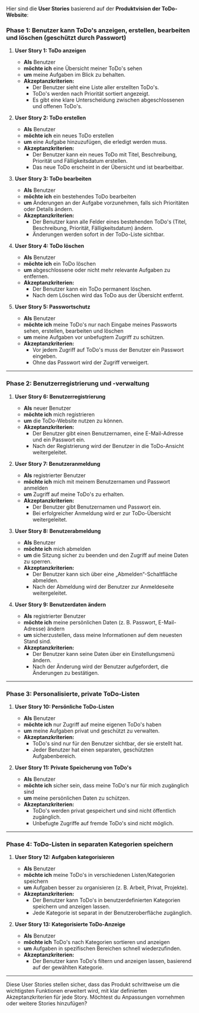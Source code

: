 Hier sind die **User Stories** basierend auf der **Produktvision der ToDo-Website**:

### **Phase 1: Benutzer kann ToDo's anzeigen, erstellen, bearbeiten und löschen (geschützt durch Passwort)**

1. **User Story 1: ToDo anzeigen**
   - **Als** Benutzer
   - **möchte ich** eine Übersicht meiner ToDo's sehen
   - **um** meine Aufgaben im Blick zu behalten.
   - **Akzeptanzkriterien:**
     - Der Benutzer sieht eine Liste aller erstellten ToDo's.
     - ToDo's werden nach Priorität sortiert angezeigt.
     - Es gibt eine klare Unterscheidung zwischen abgeschlossenen und offenen ToDo's.

2. **User Story 2: ToDo erstellen**
   - **Als** Benutzer
   - **möchte ich** ein neues ToDo erstellen
   - **um** eine Aufgabe hinzuzufügen, die erledigt werden muss.
   - **Akzeptanzkriterien:**
     - Der Benutzer kann ein neues ToDo mit Titel, Beschreibung, Priorität und Fälligkeitsdatum erstellen.
     - Das neue ToDo erscheint in der Übersicht und ist bearbeitbar.

3. **User Story 3: ToDo bearbeiten**
   - **Als** Benutzer
   - **möchte ich** ein bestehendes ToDo bearbeiten
   - **um** Änderungen an der Aufgabe vorzunehmen, falls sich Prioritäten oder Details ändern.
   - **Akzeptanzkriterien:**
     - Der Benutzer kann alle Felder eines bestehenden ToDo's (Titel, Beschreibung, Priorität, Fälligkeitsdatum) ändern.
     - Änderungen werden sofort in der ToDo-Liste sichtbar.

4. **User Story 4: ToDo löschen**
   - **Als** Benutzer
   - **möchte ich** ein ToDo löschen
   - **um** abgeschlossene oder nicht mehr relevante Aufgaben zu entfernen.
   - **Akzeptanzkriterien:**
     - Der Benutzer kann ein ToDo permanent löschen.
     - Nach dem Löschen wird das ToDo aus der Übersicht entfernt.

5. **User Story 5: Passwortschutz**
   - **Als** Benutzer
   - **möchte ich** meine ToDo's nur nach Eingabe meines Passworts sehen, erstellen, bearbeiten und löschen
   - **um** meine Aufgaben vor unbefugtem Zugriff zu schützen.
   - **Akzeptanzkriterien:**
     - Vor jedem Zugriff auf ToDo's muss der Benutzer ein Passwort eingeben.
     - Ohne das Passwort wird der Zugriff verweigert.

---

### **Phase 2: Benutzerregistrierung und -verwaltung**

1. **User Story 6: Benutzerregistrierung**
   - **Als** neuer Benutzer
   - **möchte ich** mich registrieren
   - **um** die ToDo-Website nutzen zu können.
   - **Akzeptanzkriterien:**
     - Der Benutzer gibt einen Benutzernamen, eine E-Mail-Adresse und ein Passwort ein.
     - Nach der Registrierung wird der Benutzer in die ToDo-Ansicht weitergeleitet.

2. **User Story 7: Benutzeranmeldung**
   - **Als** registrierter Benutzer
   - **möchte ich** mich mit meinem Benutzernamen und Passwort anmelden
   - **um** Zugriff auf meine ToDo's zu erhalten.
   - **Akzeptanzkriterien:**
     - Der Benutzer gibt Benutzernamen und Passwort ein.
     - Bei erfolgreicher Anmeldung wird er zur ToDo-Übersicht weitergeleitet.

3. **User Story 8: Benutzerabmeldung**
   - **Als** Benutzer
   - **möchte ich** mich abmelden
   - **um** die Sitzung sicher zu beenden und den Zugriff auf meine Daten zu sperren.
   - **Akzeptanzkriterien:**
     - Der Benutzer kann sich über eine „Abmelden“-Schaltfläche abmelden.
     - Nach der Abmeldung wird der Benutzer zur Anmeldeseite weitergeleitet.

4. **User Story 9: Benutzerdaten ändern**
   - **Als** registrierter Benutzer
   - **möchte ich** meine persönlichen Daten (z. B. Passwort, E-Mail-Adresse) ändern
   - **um** sicherzustellen, dass meine Informationen auf dem neuesten Stand sind.
   - **Akzeptanzkriterien:**
     - Der Benutzer kann seine Daten über ein Einstellungsmenü ändern.
     - Nach der Änderung wird der Benutzer aufgefordert, die Änderungen zu bestätigen.

---

### **Phase 3: Personalisierte, private ToDo-Listen**

1. **User Story 10: Persönliche ToDo-Listen**
   - **Als** Benutzer
   - **möchte ich** nur Zugriff auf meine eigenen ToDo's haben
   - **um** meine Aufgaben privat und geschützt zu verwalten.
   - **Akzeptanzkriterien:**
     - ToDo's sind nur für den Benutzer sichtbar, der sie erstellt hat.
     - Jeder Benutzer hat einen separaten, geschützten Aufgabenbereich.

2. **User Story 11: Private Speicherung von ToDo's**
   - **Als** Benutzer
   - **möchte ich** sicher sein, dass meine ToDo's nur für mich zugänglich sind
   - **um** meine persönlichen Daten zu schützen.
   - **Akzeptanzkriterien:**
     - ToDo's werden privat gespeichert und sind nicht öffentlich zugänglich.
     - Unbefugte Zugriffe auf fremde ToDo's sind nicht möglich.

---

### **Phase 4: ToDo-Listen in separaten Kategorien speichern**

1. **User Story 12: Aufgaben kategorisieren**
   - **Als** Benutzer
   - **möchte ich** meine ToDo's in verschiedenen Listen/Kategorien speichern
   - **um** Aufgaben besser zu organisieren (z. B. Arbeit, Privat, Projekte).
   - **Akzeptanzkriterien:**
     - Der Benutzer kann ToDo's in benutzerdefinierten Kategorien speichern und anzeigen lassen.
     - Jede Kategorie ist separat in der Benutzeroberfläche zugänglich.

2. **User Story 13: Kategorisierte ToDo-Anzeige**
   - **Als** Benutzer
   - **möchte ich** ToDo's nach Kategorien sortieren und anzeigen
   - **um** Aufgaben in spezifischen Bereichen schnell wiederzufinden.
   - **Akzeptanzkriterien:**
     - Der Benutzer kann ToDo's filtern und anzeigen lassen, basierend auf der gewählten Kategorie.

---

Diese User Stories stellen sicher, dass das Produkt schrittweise um die wichtigsten Funktionen erweitert wird, mit klar definierten Akzeptanzkriterien für jede Story. Möchtest du Anpassungen vornehmen oder weitere Stories hinzufügen?
